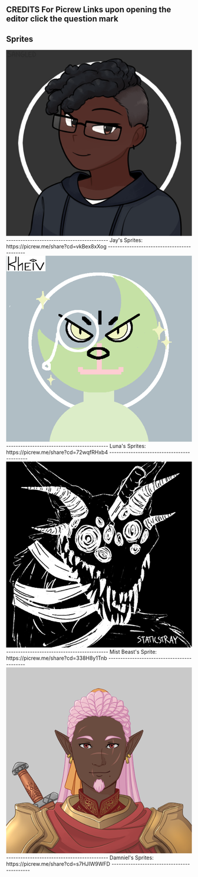 CREDITS
For Picrew Links upon opening the editor click the question mark
-------------------------------------------
Sprites
-------------------------------------------
<img src ="https://raw.githubusercontent.com/ChivesEG/Brock-ISAC-1P04-Repository/main/assets/Sprites/Jay_Neutral.png">
-------------------------------------------
Jay's Sprites: https://picrew.me/share?cd=vkBex8xXog
-------------------------------------------
<img src ="https://raw.githubusercontent.com/ChivesEG/Brock-ISAC-1P04-Repository/main/assets/Sprites/Luna_Neutral.png">
-------------------------------------------
Luna's Sprites: https://picrew.me/share?cd=72wqfRHxb4
-------------------------------------------
<img src ="https://raw.githubusercontent.com/ChivesEG/Brock-ISAC-1P04-Repository/main/assets/Sprites/Mist_Beast.png">
-------------------------------------------
Mist Beast's Sprite: https://picrew.me/share?cd=338H8y1Tnb
-------------------------------------------
<img src ="https://raw.githubusercontent.com/ChivesEG/Brock-ISAC-1P04-Repository/main/assets/Sprites/Damniel_Neutral.png">
-------------------------------------------
Damniel's Sprites: https://picrew.me/share?cd=s7HJIW9WFD
-------------------------------------------
